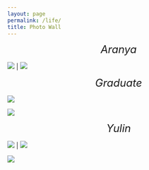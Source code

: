 ```yaml
---
layout: page
permalink: /life/
title: Photo Wall
---
```


*<font size=5><center> Aranya </center></font>*


![](/my_pics/photo_wall_1.jpeg) | ![](/my_pics/photo_wall_3.jpeg)

*<font size=5><center> Graduate </center></font>*

![](/my_pics/photo_wall_4.jpeg) 
 
![](/my_pics/photo_wall_5.jpeg)

*<font size=5><center> Yulin </center></font>*

![](/my_pics/Yulin01.jpeg)  |  ![](/my_pics/Yulin02.jpeg) 

![](/my_pics/Yulin03.jpeg) 
